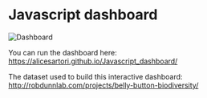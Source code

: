 # Javascript dashboard


![Dashboard](https://github.com/AliceSartori/Javascript_dashboard/blob/main/Screen%20Shot%202021-03-11%20at%205.50.16%20PM.png)


You can run the dashboard here:
https://alicesartori.github.io/Javascript_dashboard/

The dataset used to build this interactive dashboard:
http://robdunnlab.com/projects/belly-button-biodiversity/
